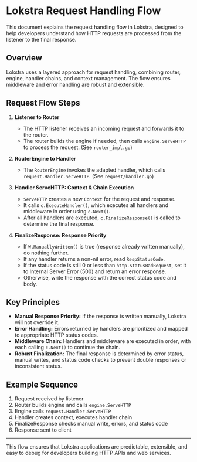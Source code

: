 # Lokstra Request Handling Flow

This document explains the request handling flow in Lokstra, designed to help developers understand how HTTP requests are processed from the listener to the final response.

## Overview

Lokstra uses a layered approach for request handling, combining router, engine, handler chains, and context management. The flow ensures middleware and error handling are robust and extensible.

## Request Flow Steps

1. **Listener to Router**
   - The HTTP listener receives an incoming request and forwards it to the router.
   - The router builds the engine if needed, then calls `engine.ServeHTTP` to process the request. (See `router_impl.go`)

2. **RouterEngine to Handler**
   - The `RouterEngine` invokes the adapted handler, which calls `request.Handler.ServeHTTP`. (See `request/handler.go`)

3. **Handler ServeHTTP: Context & Chain Execution**
   - `ServeHTTP` creates a new `Context` for the request and response.
   - It calls `c.ExecuteHandler()`, which executes all handlers and middleware in order using `c.Next()`.
   - After all handlers are executed, `c.FinalizeResponse()` is called to determine the final response.

4. **FinalizeResponse: Response Priority**
   - If `W.ManuallyWritten()` is true (response already written manually), do nothing further.
   - If any handler returns a non-nil error, read `RespStatusCode`.
   - If the status code is still 0 or less than `http.StatusBadRequest`, set it to Internal Server Error (500) and return an error response.
   - Otherwise, write the response with the correct status code and body.

## Key Principles

- **Manual Response Priority:** If the response is written manually, Lokstra will not override it.
- **Error Handling:** Errors returned by handlers are prioritized and mapped to appropriate HTTP status codes.
- **Middleware Chain:** Handlers and middleware are executed in order, with each calling `c.Next()` to continue the chain.
- **Robust Finalization:** The final response is determined by error status, manual writes, and status code checks to prevent double responses or inconsistent status.

## Example Sequence

1. Request received by listener
2. Router builds engine and calls `engine.ServeHTTP`
3. Engine calls `request.Handler.ServeHTTP`
4. Handler creates context, executes handler chain
5. FinalizeResponse checks manual write, errors, and status code
6. Response sent to client

---

This flow ensures that Lokstra applications are predictable, extensible, and easy to debug for developers building HTTP APIs and web services.
